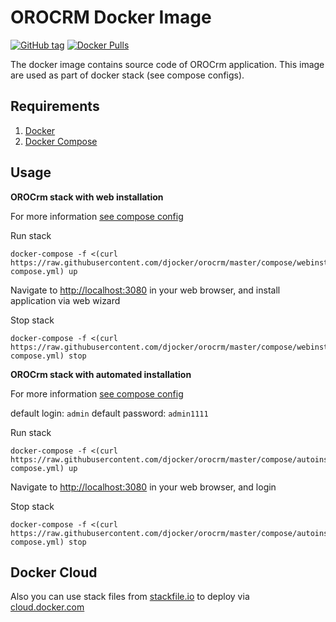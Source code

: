 # OROCRM Docker Image
[![GitHub tag](https://img.shields.io/github/tag/djocker/orocrm.svg?maxAge=2592000)](https://hub.docker.com/r/djocker/orocrm/tags/) [![Docker Pulls](https://img.shields.io/docker/pulls/djocker/orocrm.svg?maxAge=2592000)](https://hub.docker.com/r/djocker/orocrm/)  

The docker image contains source code of OROCrm application.
This image are used as part of docker stack (see compose configs).

## Requirements

1. [Docker](https://www.docker.com/)
2. [Docker Compose](http://docs.docker.com/compose)

## Usage
**OROCrm stack with web installation**

For more information [see compose config](compose/webinstall/docker-compose.yml)

Run stack 

```
docker-compose -f <(curl https://raw.githubusercontent.com/djocker/orocrm/master/compose/webinstall/docker-compose.yml) up
```
Navigate to [http://localhost:3080](http://localhost:3080) in your web browser, and install application via web wizard

Stop stack

```
docker-compose -f <(curl https://raw.githubusercontent.com/djocker/orocrm/master/compose/webinstall/docker-compose.yml) stop
```

**OROCrm stack with automated installation**

For more information [see compose config](compose/autoinstall/docker-compose.yml)

default login: `admin` default password: `admin1111`

Run stack

```
docker-compose -f <(curl https://raw.githubusercontent.com/djocker/orocrm/master/compose/autoinstall/docker-compose.yml) up
```
Navigate to [http://localhost:3080](http://localhost:3080) in your web browser, and login

Stop stack

```
docker-compose -f <(curl https://raw.githubusercontent.com/djocker/orocrm/master/compose/autoinstall/docker-compose.yml) stop 
```

## Docker Cloud

Also you can use stack files from [stackfile.io](https://stackfiles.io/registry/56fc345c416a1001004d39cc) to deploy via [cloud.docker.com](https://cloud.docker.com)
